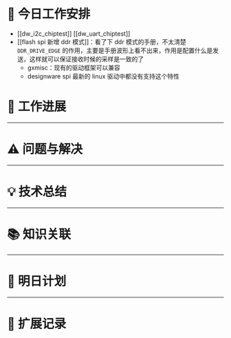 



# **🔧 今日工作安排**
- [[dw_i2c_chiptest]] [[dw_uart_chiptest]]
- [[flash spi 新增 ddr 模式]]：看了下 ddr 模式的手册，不太清楚 `DDR_DRIVE_EDGE` 的作用，主要是手册波形上看不出来，作用是配置什么是发送，这样就可以保证接收时候的采样是一致的了
	- gxmisc：现有的驱动框架可以兼容
	- designware spi 最新的 linux 驱动中都没有支持这个特性


# **📌 工作进展**



---

# **⚠️ 问题与解决**


---

# **💡 技术总结**


---

# **📚 知识关联**


---
# **📌 明日计划**


---

# **💬 扩展记录**



